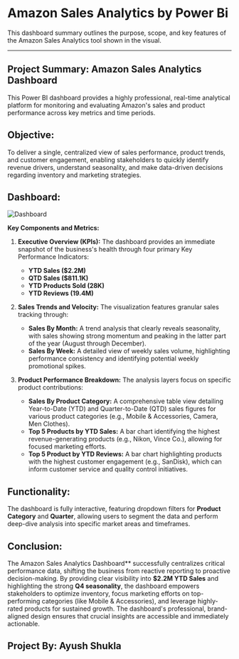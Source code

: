# Amazon Sales Analytics by Power Bi

This dashboard summary outlines the purpose, scope, and key features of the Amazon Sales Analytics tool shown in the visual.

***

## Project Summary: Amazon Sales Analytics Dashboard
This Power BI dashboard provides a highly professional, real-time analytical platform for monitoring and evaluating Amazon's sales and product performance across key metrics and time periods.

## Objective:
To deliver a single, centralized view of sales performance, product trends, and customer engagement, enabling stakeholders to quickly identify revenue drivers, understand seasonality, and make data-driven decisions regarding inventory and marketing strategies.

## Dashboard:
![Dashboard]()

**Key Components and Metrics:**

1.  **Executive Overview (KPIs):** The dashboard provides an immediate snapshot of the business's health through four primary Key Performance Indicators:
    * **YTD Sales (\$2.2M)**
    * **QTD Sales (\$811.1K)**
    * **YTD Products Sold (28K)**
    * **YTD Reviews (19.4M)**

2.  **Sales Trends and Velocity:** The visualization features granular sales tracking through:
    * **Sales By Month:** A trend analysis that clearly reveals seasonality, with sales showing strong momentum and peaking in the latter part of the year (August through December).
    * **Sales By Week:** A detailed view of weekly sales volume, highlighting performance consistency and identifying potential weekly promotional spikes.

3.  **Product Performance Breakdown:** The analysis layers focus on specific product contributions:
    * **Sales By Product Category:** A comprehensive table view detailing Year-to-Date (YTD) and Quarter-to-Date (QTD) sales figures for various product categories (e.g., Mobile & Accessories, Camera, Men Clothes).
    * **Top 5 Products by YTD Sales:** A bar chart identifying the highest revenue-generating products (e.g., Nikon, Vince Co.), allowing for focused marketing efforts.
    * **Top 5 Product by YTD Reviews:** A bar chart highlighting products with the highest customer engagement (e.g., SanDisk), which can inform customer service and quality control initiatives.

## Functionality:
The dashboard is fully interactive, featuring dropdown filters for **Product Category** and **Quarter**, allowing users to segment the data and perform deep-dive analysis into specific market areas and timeframes.

## Conclusion:

The Amazon Sales Analytics Dashboard** successfully centralizes critical performance data, shifting the business from reactive reporting to proactive decision-making.
By providing clear visibility into **\$2.2M YTD Sales** and highlighting the strong **Q4 seasonality**, the dashboard empowers stakeholders to optimize inventory, focus marketing efforts on top-performing categories (like Mobile & Accessories), and leverage highly-rated products for sustained growth. The dashboard's professional, brand-aligned design ensures that crucial insights are accessible and immediately actionable.

## Project By: Ayush Shukla
